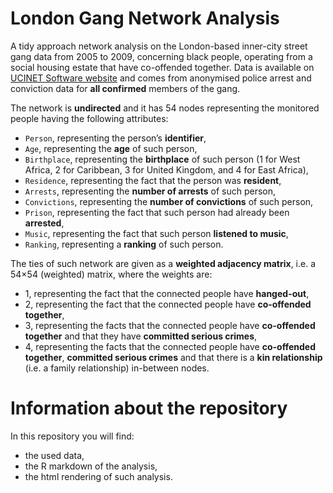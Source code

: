 # London Gang Network Analysis

A tidy approach network analysis on the London-based inner-city street gang data from 2005 to 2009, concerning black people, operating from a social housing estate that have co-offended together. Data is available on [UCINET Software website](https://sites.google.com/site/ucinetsoftware/datasets/covert-networks/londongang) and comes from anonymised police arrest and conviction data for **all confirmed** members of the gang.

The network is **undirected** and it has 54 nodes representing the monitored people having the following attributes:

- ```Person```, representing the person’s **identifier**,
- ```Age```, representing the **age** of such person,
- ```Birthplace```, representing the **birthplace** of such person (1 for West Africa, 2 for Caribbean, 3 for United Kingdom, and 4 for East Africa),
- ```Residence```, representing the fact that the person was **resident**,
- ```Arrests```, representing the **number of arrests** of such person,
- ```Convictions```, representing the **number of convictions** of such person,
- ```Prison```, representing the fact that such person had already been **arrested**,
- ```Music```, representing the fact that such person **listened to music**,
- ```Ranking```, representing a **ranking** of such person.

The ties of such network are given as a **weighted adjacency matrix**, i.e. a 54×54 (weighted) matrix, where the weights are:

- 1, representing the fact that the connected people have **hanged-out**,
- 2, representing the fact that the connected people have **co-offended together**,
- 3, representing the facts that the connected people have **co-offended together** and that they have **committed serious crimes**,
- 4, representing the facts that the connected people have **co-offended together**, **committed serious crimes** and that there is a **kin relationship** (i.e. a family relationship) in-between nodes.

# Information about the repository
In this repository you will find:

- the used data,
- the R markdown of the analysis,
- the html rendering of such analysis.
